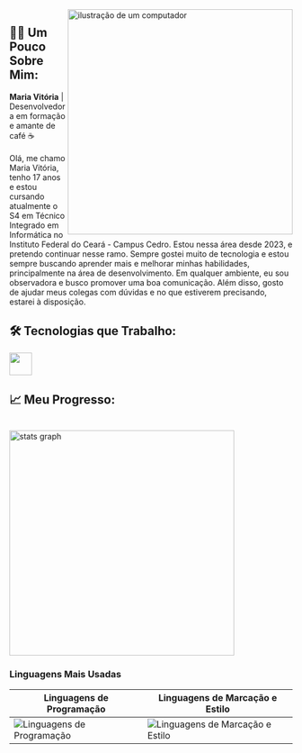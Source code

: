 <img src="https://raw.githubusercontent.com/MicaelliMedeiros/micaellimedeiros/master/image/computer-illustration.png" alt="ilustração de um computador" min-width="400px" max-width="400px" width="400px" align="right">

## 🧑‍💻 Um Pouco Sobre Mim:
  <strong>Maria Vitória</strong> | Desenvolvedora em formação e amante de café ☕<br>
   <br>Olá, me chamo Maria Vitória, tenho 17 anos e estou cursando atualmente o S4 em Técnico Integrado em Informática no Instituto Federal do Ceará - Campus Cedro. Estou nessa área desde 2023, e pretendo continuar nesse ramo. Sempre gostei muito de tecnologia e estou sempre buscando aprender mais e melhorar minhas habilidades, principalmente na área de desenvolvimento. Em qualquer ambiente, eu sou observadora e busco promover uma boa comunicação. Além disso, gosto de ajudar meus colegas com dúvidas e no que estiverem precisando, estarei à disposição.
   
## 🛠️ Tecnologias que Trabalho:

<div gap="10">
    <p align="start">
       <img height="40" src="https://skillicons.dev/icons?i=html,css,js,windows,mysql,c,python,java,vscode,eclipse" />
    </p>
</div>

## 📈 Meu Progresso:

<br>
  <img src="https://github-readme-stats.vercel.app/api?username=rannyzita&hide_title=false&hide_rank=false&bg_color=ffffff00&show_icons=true&card_width=520&include_all_commits=true&count_private=true&disable_animations=false&theme=react&locale=pt-br&hide_border=true" height="400" alt="stats graph"/>

  ### Linguagens Mais Usadas

  | **Linguagens de Programação** | **Linguagens de Marcação e Estilo** |
  |-------------------------------|------------------------------------|
  | ![Linguagens de Programação](https://github-readme-stats.vercel.app/api/top-langs/?username=rannyzita&layout=compact&hide=html,css&theme=radical) | ![Linguagens de Marcação e Estilo](https://github-readme-stats.vercel.app/api/top-langs/?username=rannyzita&layout=compact&langs_count=2&hide=python,java,roff&theme=radical) |

</br>


 

